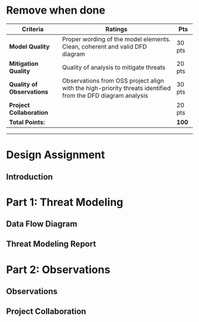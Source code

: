 # Remove when done
| Criteria | Ratings | Pts |
| --- | --- | --- |
| **Model Quality** | Proper wording of the model elements. Clean, coherent and valid DFD diagram | 30 pts |
| **Mitigation Quality** | Quality of analysis to mitigate threats | 20 pts |
| **Quality of Observations** | Observations from OSS project align with the high-priority threats identified from the DFD diagram analysis | 30 pts |
| **Project Collaboration** | | 20 pts |
| **Total Points:** | | **100** |

---
# Design Assignment
## Introduction
# Part 1: Threat Modeling
## Data Flow Diagram
## Threat Modeling Report
# Part 2: Observations
## Observations  
## Project Collaboration
